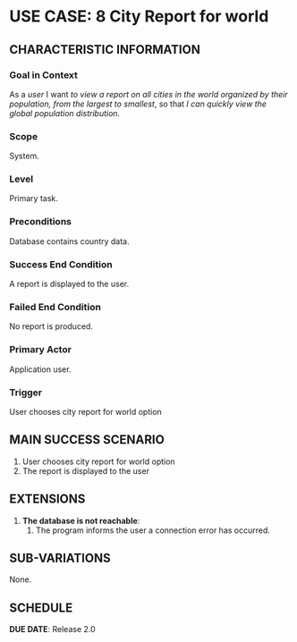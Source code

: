 # USE CASE: 8 City Report for world

## CHARACTERISTIC INFORMATION

### Goal in Context

As a *user* I want *to view a report on all cities in the world organized by their population, from the largest to smallest*, so that *I can quickly view the global population distribution.*

### Scope

System.

### Level

Primary task.

### Preconditions

Database contains country data.

### Success End Condition

A report is displayed to the user.

### Failed End Condition

No report is produced.

### Primary Actor

Application user.

### Trigger

User chooses city report for world option

## MAIN SUCCESS SCENARIO

1. User chooses city report for world option
2. The report is displayed to the user

## EXTENSIONS

1. **The database is not reachable**:
    1. The program informs the user a connection error has occurred.

## SUB-VARIATIONS

None.

## SCHEDULE

**DUE DATE**: Release 2.0